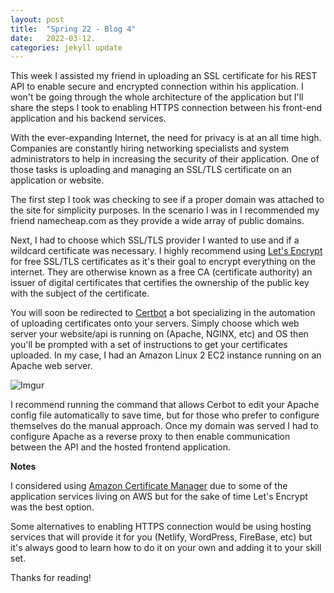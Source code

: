 ```yaml
---
layout: post
title:  "Spring 22 - Blog 4"
date:   2022-03-12.
categories: jekyll update
---
```


This week I assisted my friend in uploading an SSL certificate for his REST API to enable secure and encrypted connection within his application. I won't be going through the whole architecture of the application but I'll share the steps I took to enabling HTTPS connection between his front-end application and his backend services. 

With the ever-expanding Internet, the need for privacy is at an all time high. Companies are constantly hiring networking specialists and system administrators to help in increasing the security of their application. One of those tasks is uploading and managing an SSL/TLS certificate on an application or website. 

The first step I took was checking to see if a proper domain was attached to the site for simplicity purposes. In the scenario I was in I recommended my friend namecheap.com as they provide a wide array of public domains. 

Next, I had to choose which SSL/TLS provider I wanted to use and if a wildcard certificate was necessary. I highly recommend using [Let's Encrypt][let-encrypt] for free SSL/TLS certificates as it's their goal to encrypt everything on the internet. They are otherwise known as a free CA (certificate authority) an issuer of digital certificates that certifies the ownership of the public key with the subject of the certificate. 

You will soon be redirected to [Certbot][cert-bot] a bot specializing in the automation of uploading certificates onto your servers. Simply choose which web server your website/api is running on (Apache, NGINX, etc) and OS then you'll be prompted with a set of instructions to get your certificates uploaded. In my case, I had an Amazon Linux 2 EC2 instance running on an Apache web server.

![Imgur](https://i.imgur.com/NR3m6AH.png?1)

I recommend running the command that allows Cerbot to edit your Apache config file automatically to save time, but for those who prefer to configure themselves do the manual approach. Once my domain was served I had to configure Apache as a reverse proxy to then enable communication between the API and the hosted frontend application.

**Notes**

I considered using [Amazon Certificate Manager][ACM] due to some of the application services living on AWS but for the sake of time Let's Encrypt was the best option.

Some alternatives to enabling HTTPS connection would be using hosting services that will provide it for you (Netlify, WordPress, FireBase, etc) but it's always good to learn how to do it on your own and adding it to your skill set.

Thanks for reading! 

[let-encrypt]: https://letsencrypt.org/ 
[cert-bot]: https://certbot.eff.org/ 
[ACM]: https://aws.amazon.com/certificate-manager/ 
[free-nom]: https://www.freenom.com/en/freeandpaiddomains.html